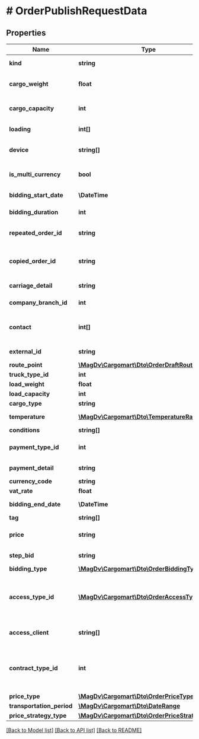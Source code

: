# # OrderPublishRequestData

## Properties

Name | Type | Description | Notes
------------ | ------------- | ------------- | -------------
**kind** | **string** | Тип черновика expeditor | [default to 'expeditor']
**cargo_weight** | **float** | Тоннаж авто из условий заказа(в тоннах) |
**cargo_capacity** | **int** | Кубатура авто из условий заказа(в м3) |
**loading** | **int[]** | Требуемые типы погрузки-выгрузки |
**device** | **string[]** | Дополнительное оборудование машины |
**is_multi_currency** | **bool** | Флаг мультивалютности | [optional] [default to false]
**bidding_start_date** | **\DateTime** | Начальная дата торгов | [optional]
**bidding_duration** | **int** | Продолжительность торгов, в часах | [optional]
**repeated_order_id** | **string** | Идентификатор заказа для переразмещения | [optional]
**copied_order_id** | **string** | Идентификатор заказа скопированного заказа | [optional]
**carriage_detail** | **string** | Доп. информация к условиям перевозки | [optional]
**company_branch_id** | **int** | Идентификатор дочерней компании |
**contact** | **int[]** | Список идентификаторов контактных лиц(кураторы) |
**external_id** | **string** | Внешний идентификатор | [optional]
**route_point** | [**\MagDv\Cargomart\Dto\OrderDraftRoutePoint[]**](OrderDraftRoutePoint.md) |  |
**truck_type_id** | **int** | Тип грузовика |
**load_weight** | **float** | Вес груза(в тоннах) |
**load_capacity** | **int** | Объём груза(в м3) | [optional]
**cargo_type** | **string** | Описание груза |
**temperature** | [**\MagDv\Cargomart\Dto\TemperatureRange**](TemperatureRange.md) | Температурный режим в цельсиях | [optional]
**conditions** | **string[]** | Условия перевозки |
**payment_type_id** | **int** | Идентификатор способа оплаты заказа |
**payment_detail** | **string** | Комментарий по оплате | [optional]
**currency_code** | **string** | Код валюты заказа |
**vat_rate** | **float** | Ставка НДС |
**bidding_end_date** | **\DateTime** | Конечная дата торгов | [optional]
**tag** | **string[]** | Метки |
**price** | **string** | Цена перевозки с НДС (начальная или фиксированная) | [optional]
**step_bid** | **string** | Шаг изменения цены заказа | [optional]
**bidding_type** | [**\MagDv\Cargomart\Dto\OrderBiddingType**](OrderBiddingType.md) |  |
**access_type_id** | [**\MagDv\Cargomart\Dto\OrderAccessType**](OrderAccessType.md) | Тип доступа к заказу (доступные значения - any_exclude, prt_exclude, prt_contract_exclude) |
**access_client** | **string[]** | Список ID компаний попадающих в ограничения |
**contract_type_id** | **int** | Идентификатор типа договора партнерства, учитывается при accessTypeId &#x3D; prt_contract_exclude | [optional]
**price_type** | [**\MagDv\Cargomart\Dto\OrderPriceType**](OrderPriceType.md) |  |
**transportation_period** | [**\MagDv\Cargomart\Dto\DateRange**](DateRange.md) | Период перевозки |
**price_strategy_type** | [**\MagDv\Cargomart\Dto\OrderPriceStrategyType**](OrderPriceStrategyType.md) |  |

[[Back to Model list]](../../README.md#models) [[Back to API list]](../../README.md#endpoints) [[Back to README]](../../README.md)
